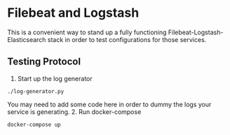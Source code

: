 Filebeat and Logstash
===

This is a convenient way to stand up a fully functioning
Filebeat-Logstash-Elasticsearch stack in order to test configurations for those
services.

Testing Protocol
---
1. Start up the log generator
```Shell
./log-generator.py
```
   You may need to add some code here in order to dummy the logs your service is
   generating.
2. Run docker-compose
```Shell
docker-compose up
```
